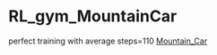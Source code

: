 # RL_gym_MountainCar
perfect training with average steps=110
[Mountain_Car](https://user-images.githubusercontent.com/8510097/31701297-3ebf291c-b384-11e7-8289-24f1d392fb48.PNG)

